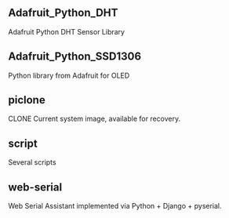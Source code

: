 ## Adafruit_Python_DHT

Adafruit Python DHT Sensor Library


## Adafruit_Python_SSD1306

Python library from Adafruit for OLED



## piclone

CLONE Current system image, available for recovery.



## script

Several scripts



## web-serial

Web Serial Assistant implemented via Python + Django + pyserial.



